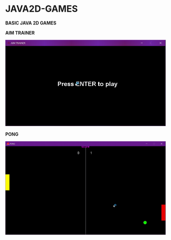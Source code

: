 # JAVA2D-GAMES
**BASIC JAVA 2D GAMES**


**AIM TRAINER**




![aim trainer](https://github.com/RudranshKi/JAVA2D-GAMES/blob/main/aimtrainer.gif)









**PONG**



![pong](https://github.com/RudranshKi/JAVA2D-GAMES/blob/main/pong.gif)

